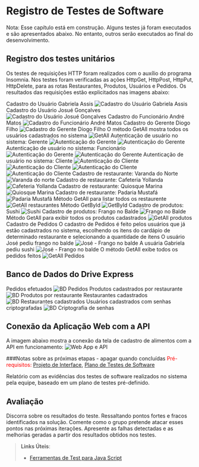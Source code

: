 # Registro de Testes de Software
Nota: Esse capítulo está em construção. Alguns testes já foram executados e são apresentados abaixo. No entanto, outros serão executados ao final do desenvolvimento.

## Registro dos testes unitários 

Os testes de requisições HTTP foram realizados com o auxílio do programa Insomnia. Nos testes foram verificadas as ações HttpGet, HttpPost, HttpPut, HttpDelete, para as rotas Restaurantes, Produtos, Usuários e Pedidos. Os resultados das requisições estão explicitados nas imagens abaixo: 

Cadastro do Usuário Gabriela Assis
![Cadastro do Usuário Gabriela Assis](img/Teste1.png)
Cadastro do Usuário Josué Gonçalves
![Cadastro do Usuário Josué Gonçalves](img/Teste2.png)
Cadastro do Funcionário André Matos
![Cadastro do Funcionário André Matos](img/Teste3.png)
Cadastro do Gerente Diogo Filho
![Cadastro do Gerente Diogo Filho](img/Teste4.png)
O método GetAll mostra todos os usuários cadastrados no sistema
![GetAll](img/Teste5.png)
Autenticação de usuário no sistema: Gerente
![Autenticação do Gerente](img/Teste6.png)
![Autenticação do Gerente](img/Teste7.png)
Autenticação de usuário no sistema: Funcionário
![Autenticação do Gerente](img/Teste8.png)
![Autenticação do Gerente](img/Teste9.png)
Autenticação de usuário no sistema: Cliente
![Autenticação do Cliente](img/Teste10.png)
![Autenticação do Cliente](img/Teste11.png)
![Autenticação do Cliente](img/Teste12.png)
![Autenticação do Cliente](img/Teste13.png)
Cadastro de restaurante: Varanda do Norte
![Varanda do norte](img/Teste14.png)
Cadastro de restaurante: Cafeteria Yollanda
![Cafeteria Yollanda](img/Teste15.png)
Cadastro de restaurante: Quiosque Marina
![Quiosque Marina](img/Teste16.png)
Cadastro de restaurante: Padaria Mustafá
![Padaria Mustafá](img/Teste17.png)
Método GetAll para listar todos os restaurente
![GetAll restaurantes](img/Teste18.png)
Método GetById
![GetById](img/Teste19.png)
Cadastro de produtos: Sushi
![Sushi](img/Teste20.png)
Cadastro de produtos: Frango no Balde
![Frango no Balde](img/Teste21.png)
Método GetAll para exibir todos os produtos cadastrados
![GetAll produtos](img/Teste22.png)
Cadastro de Pedidos
O cadastro de Pedidos é feito pelos usuários que já estão cadastrados no sistema, escolhendo os itens do cardápio de determinado restaurante e selecionando a quantidade de itens
O usuário José pediu frango no balde
![José - Frango no balde](img/Teste23.png)
A usuária Gabriela pediu sushi
![José - Frango no balde](img/Teste24.png)
O método GetAll exibe todos os pedidos feitos
![GetAll Pedidos](img/Teste25.png)

## Banco de Dados do Drive Express
Pedidos efetuados
![BD Pedidos](img/Teste26.png)
Produtos cadastrados por restaurante
![BD Produtos por restaurante](img/Teste27.png)
Restaurantes cadastrados
![BD Restaurantes cadastrados](img/Teste28.png)
Usuários cadastrados com senhas criptografadas
![BD Criptografia de senhas](img/Teste29.png)

## Conexão da Aplicação Web com a API

A imagem abaixo mostra a conexão da tela de cadastro de alimentos com a API em funcionamento:
![Web App e API](img/Integracao_WebApp_WebAPI.jpg)








###Notas sobre as próximas etapas - apagar quando concluídas
<span style="color:red">Pré-requisitos: <a href="3-Projeto de Interface.md"> Projeto de Interface</a></span>, <a href="8-Plano de Testes de Software.md"> Plano de Testes de Software</a>

Relatório com as evidências dos testes de software realizados no sistema pela equipe, baseado em um plano de testes pré-definido.

## Avaliação

Discorra sobre os resultados do teste. Ressaltando pontos fortes e fracos identificados na solução. Comente como o grupo pretende atacar esses pontos nas próximas iterações. Apresente as falhas detectadas e as melhorias geradas a partir dos resultados obtidos nos testes.

> **Links Úteis**:
> - [Ferramentas de Test para Java Script](https://geekflare.com/javascript-unit-testing/)
